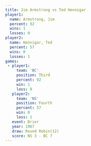 ```yaml
---
title: Jim Armstrong vs Ted Hennigar
player1:              
  name: Armstrong, Jim
  percent: 92         
  wins: 1             
  losses: 0           
player2:              
  name: Hennigar, Ted 
  percent: 57         
  wins: 0             
  losses: 1           
games:
 - player1:         
     team: 'BC'     
     position: Third
     percent: 92    
     win: 1         
     loss: 0        
   player2:          
     team: 'NS'      
     position: Fourth
     percent: 57     
     win: 0          
     loss: 1         
   event: Brier         
   year: 1987           
   draw: Round Robin(12)
   score: NS 3 - BC 7   
---
```

